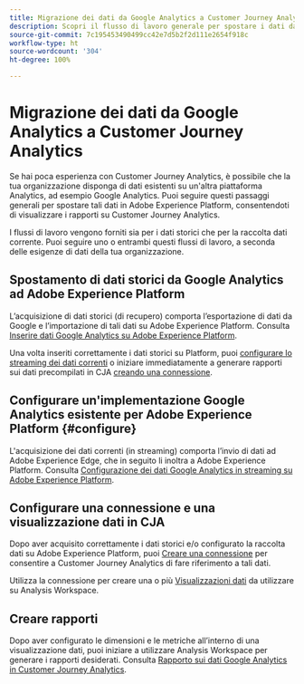 ```yaml
---
title: Migrazione dei dati da Google Analytics a Customer Journey Analytics
description: Scopri il flusso di lavoro generale per spostare i dati da Google Analytics a Adobe Experience Platform e visualizzare i rapporti in Customer Journey Analytics.
source-git-commit: 7c195453490499cc42e7d5b2f2d111e2654f918c
workflow-type: ht
source-wordcount: '304'
ht-degree: 100%

---
```


# Migrazione dei dati da Google Analytics a Customer Journey Analytics

Se hai poca esperienza con Customer Journey Analytics, è possibile che la tua organizzazione disponga di dati esistenti su un&#39;altra piattaforma Analytics, ad esempio Google Analytics. Puoi seguire questi passaggi generali per spostare tali dati in Adobe Experience Platform, consentendoti di visualizzare i rapporti su Customer Journey Analytics.

I flussi di lavoro vengono forniti sia per i dati storici che per la raccolta dati corrente. Puoi seguire uno o entrambi questi flussi di lavoro, a seconda delle esigenze di dati della tua organizzazione.

## Spostamento di dati storici da Google Analytics ad Adobe Experience Platform

L’acquisizione di dati storici (di recupero) comporta l’esportazione di dati da Google e l’importazione di tali dati su Adobe Experience Platform. Consulta [Inserire dati Google Analytics su Adobe Experience Platform](backfill.md).

Una volta inseriti correttamente i dati storici su Platform, puoi [configurare lo streaming dei dati correnti](streaming.md) o iniziare immediatamente a generare rapporti sui dati precompilati in CJA [creando una connessione](/help/connections/create-connection.md).

## Configurare un&#39;implementazione Google Analytics esistente per Adobe Experience Platform {#configure}

L&#39;acquisizione dei dati correnti (in streaming) comporta l’invio di dati ad Adobe Experience Edge, che in seguito li inoltra a Adobe Experience Platform. Consulta [Configurazione dei dati Google Analytics in streaming su Adobe Experience Platform](streaming.md).

## Configurare una connessione e una visualizzazione dati in CJA

Dopo aver acquisito correttamente i dati storici e/o configurato la raccolta dati su Adobe Experience Platform, puoi [Creare una connessione](/help/connections/create-connection.md) per consentire a Customer Journey Analytics di fare riferimento a tali dati.

Utilizza la connessione per creare una o più [Visualizzazioni dati](/help/data-views/create-dataview.md) da utilizzare su Analysis Workspace.

## Creare rapporti

Dopo aver configurato le dimensioni e le metriche all’interno di una visualizzazione dati, puoi iniziare a utilizzare Analysis Workspace per generare i rapporti desiderati. Consulta [Rapporto sui dati Google Analytics in Customer Journey Analytics](report.md).
